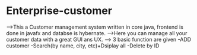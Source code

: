 # Enterprise-customer

-->This a Customer management system written in core java, frontend is done in javafx and databse is hybernate.
-->Here you can manage all your customer data with a great GUI ans UX.
--> 3 basic function are given 
         -ADD customer
         -Search(by name, city, etc)+Dsiplay all
         -Delete by ID
